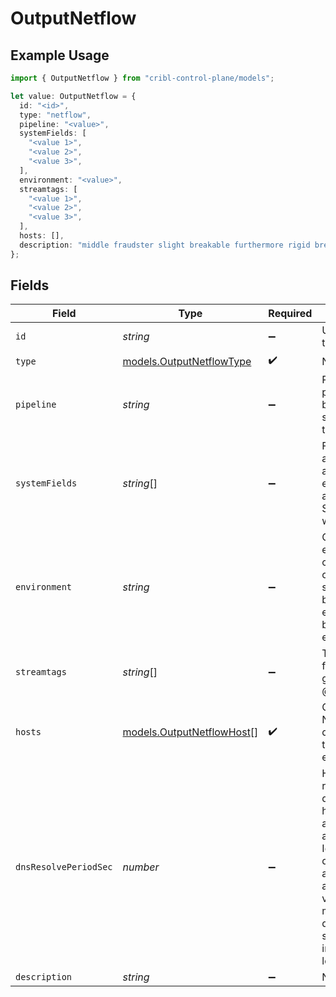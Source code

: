 # OutputNetflow

## Example Usage

```typescript
import { OutputNetflow } from "cribl-control-plane/models";

let value: OutputNetflow = {
  id: "<id>",
  type: "netflow",
  pipeline: "<value>",
  systemFields: [
    "<value 1>",
    "<value 2>",
    "<value 3>",
  ],
  environment: "<value>",
  streamtags: [
    "<value 1>",
    "<value 2>",
    "<value 3>",
  ],
  hosts: [],
  description: "middle fraudster slight breakable furthermore rigid break",
};
```

## Fields

| Field                                                                                                                                                                         | Type                                                                                                                                                                          | Required                                                                                                                                                                      | Description                                                                                                                                                                   |
| ----------------------------------------------------------------------------------------------------------------------------------------------------------------------------- | ----------------------------------------------------------------------------------------------------------------------------------------------------------------------------- | ----------------------------------------------------------------------------------------------------------------------------------------------------------------------------- | ----------------------------------------------------------------------------------------------------------------------------------------------------------------------------- |
| `id`                                                                                                                                                                          | *string*                                                                                                                                                                      | :heavy_minus_sign:                                                                                                                                                            | Unique ID for this output                                                                                                                                                     |
| `type`                                                                                                                                                                        | [models.OutputNetflowType](../models/outputnetflowtype.md)                                                                                                                    | :heavy_check_mark:                                                                                                                                                            | N/A                                                                                                                                                                           |
| `pipeline`                                                                                                                                                                    | *string*                                                                                                                                                                      | :heavy_minus_sign:                                                                                                                                                            | Pipeline to process data before sending out to this output                                                                                                                    |
| `systemFields`                                                                                                                                                                | *string*[]                                                                                                                                                                    | :heavy_minus_sign:                                                                                                                                                            | Fields to automatically add to events, such as cribl_pipe. Supports wildcards.                                                                                                |
| `environment`                                                                                                                                                                 | *string*                                                                                                                                                                      | :heavy_minus_sign:                                                                                                                                                            | Optionally, enable this config only on a specified Git branch. If empty, will be enabled everywhere.                                                                          |
| `streamtags`                                                                                                                                                                  | *string*[]                                                                                                                                                                    | :heavy_minus_sign:                                                                                                                                                            | Tags for filtering and grouping in @{product}                                                                                                                                 |
| `hosts`                                                                                                                                                                       | [models.OutputNetflowHost](../models/outputnetflowhost.md)[]                                                                                                                  | :heavy_check_mark:                                                                                                                                                            | One or more NetFlow destinations to forward events to                                                                                                                         |
| `dnsResolvePeriodSec`                                                                                                                                                         | *number*                                                                                                                                                                      | :heavy_minus_sign:                                                                                                                                                            | How often to resolve the destination hostname to an IP address. Ignored if all destinations are IP addresses. A value of 0 means every datagram sent will incur a DNS lookup. |
| `description`                                                                                                                                                                 | *string*                                                                                                                                                                      | :heavy_minus_sign:                                                                                                                                                            | N/A                                                                                                                                                                           |